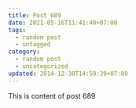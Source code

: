 ```yaml
---
title: Post 689
date: 2021-05-16T11:41:40+07:00
tags:
  - random post
  - untagged
category:
  - random post
  - uncategorized
updated: 2014-12-30T14:59:39+07:00
---
```

This is content of post 689